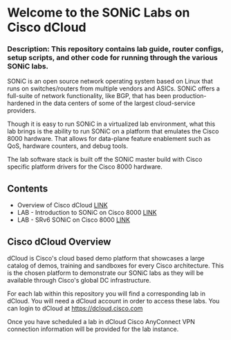 # Welcome to the SONiC Labs on Cisco dCloud

### Description: This repository contains lab guide, router configs, setup scripts, and other code for running through the various SONiC labs.

SONiC is an open source network operating system based on Linux that runs on switches/routers from multiple vendors and ASICs. SONiC offers a full-suite of network functionality, like BGP, that has been production-hardened in the data centers of some of the largest cloud-service providers.

Though it is easy to run SONiC in a virtualized lab environment, what this lab brings is the ability to run SONiC on a platform that emulates the Cisco 8000 hardware. That allows for data-plane feature enablement such as QoS, hardware counters, and debug tools. 

The lab software stack is built off the SONiC master build with Cisco specific platform drivers for the Cisco 8000 hardware.

## Contents
* Overview of Cisco dCloud [LINK](#cisco-dcloud-overview)
* LAB - Introduction to SONiC on Cisco 8000 [LINK](/1-SONiC_101/readme.md)
* LAB - SRv6 SONiC on Cisco 8000 [LINK](/4-SRv6_Lab/readme.md)


## Cisco dCloud Overview
dCloud is Cisco's cloud based demo platform that showcases a large catalog of demos, training and sandboxes for every Cisco architecture. This is the chosen platform to demonstrate our SONiC labs as they will be available through Cisco's global DC infrastructure.

For each lab within this repository you will find a corresponding lab in dCloud. You will need a dCloud account in order to access these labs. You can login to dCloud at https://dcloud.cisco.com

Once you have scheduled a lab in dCloud Cisco AnyConnect VPN connection information will be provided for the lab instance.
